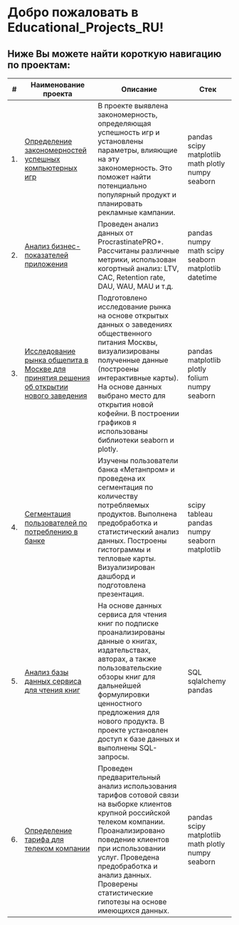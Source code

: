 # Добро пожаловать в Educational_Projects_RU!

## Ниже Вы можете найти короткую навигацию по проектам:



| #    | Наименование проекта                | Описание                                                     | Стек                                                         |
| ---- | ------------------------------------------------------------ | ------------------------------------------------------------ | ------------------------------------------------------------ |
| 1.   | [Определение закономерностей успешных компьютерных игр](https://github.com/MarinaKondra/Educational_Projects/tree/main/Patterns%20determining%20the%20success%20of%20video%20games) | В проекте выявлена закономерность, определяющая успешность игр и установлены параметры, влияющие на эту закономерность. Это поможет найти потенциально популярный продукт и планировать рекламные кампании. | pandas scipy matplotlib math plotly numpy seaborn |
| 2.   | [Анализ бизнес-показателей приложения](https://github.com/MarinaKondra/Educational_Projects/tree/main/Unit%20economics%20analysis%20for%20mobile%20app) | Проведен анализ данных от ProcrastinatePRO+. Рассчитаны различные метрики, использован когортный анализ: LTV, CAC, Retention rate, DAU, WAU, MAU и т.д. | pandas numpy math scipy seaborn matplotlib datetime       |
| 3.   | [Исследование рынка общепита в Москве для принятия решения об открытии нового заведения](https://github.com/MarinaKondra/Educational_Projects/tree/main/Market%20research%20on%20the%20restaurant%20industry%20in%20Moscow) | Подготовлено исследование рынка на основе открытых данных о заведениях общественного питания Москвы, визуализированы полученные данные (построены интерактивные карты). На основе данных выбрано место для открытия новой кофейни. В построении графиков я использованы библиотеки seaborn и plotly. | pandas matplotlib plotly folium numpy seaborn |
| 4.   | [Сегментация пользователей по потреблению в банке](https://github.com/MarinaKondra/Educational_Projects/tree/main/Bank%20clients%20segmentation)| Изучены пользователи банка «Метанпром» и проведена их сегментация по количеству потребляемых продуктов. Выполнена предобработка и статистический анализ данных. Построены гистограммы и тепловые карты. Визуализирован дашборд и подготовлена презентация. | scipy tableau pandas numpy seaborn matplotlib |
| 5.   | [Анализ базы данных сервиса для чтения книг](https://github.com/MarinaKondra/Educational_Projects/tree/main/Book%20online%20service%20analysis%20via%20SQL)| На основе данных сервиса для чтения книг по подписке проанализированы данные о книгах, издательствах, авторах, а также пользовательские обзоры книг для дальнейшей формулировки ценностного предложения для нового продукта. В проекте установлен доступ к базе данных и выполнены SQL-запросы. | SQL sqlalchemy pandas |
| 6.   | [Определение тарифа для телеком компании](https://github.com/MarinaKondra/Educational_Projects/tree/main/Analysis%20of%20the%20mobile%20tariffs%20usage) | Проведен предварительный анализ использования тарифов сотовой связи на выборке клиентов крупной российской телеком компании. Проанализировано поведение клиентов при использовании услуг. Проведена предобработка и анализ данных. Проверены статистические гипотезы на основе имеющихся данных. | pandas scipy matplotlib math plotly numpy seaborn |
